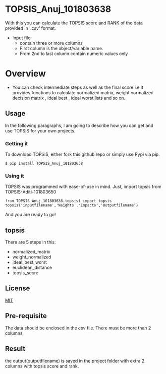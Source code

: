 # TOPSIS_Anuj_101803638
With this you can calculate the TOPSIS score and RANK of the data provided in '.csv' format.
- Input file:
  - contain three or more columns
  - First column is the object/variable name.
  - From 2nd to last column contain numeric values only

# Overview
  - You can check intermediate steps as well as the final score i.e it provides functions to calculate normalized matrix, weight normalized decision matrix , ideal best , ideal worst lists and so on.

## Usage

In the following paragraphs, I am going to describe how you can get and use TOPSIS for your own projects.

### Getting it
To download TOPSIS, either fork this github repo or simply use Pypi via pip.

    $ pip install TOPSIS_Anuj_101803638

### Using it
TOPSIS was programmed with ease-of-use in mind. Just, import topsis from TOPSIS-Aditi-101803650

    from TOPSIS_Anuj_101803638.topsis1 import topsis
    topsis('inputfilename','Weights','Impacts','Outputfilename')

And you are ready to go! 

## topsis
There are 5 steps in this:
  - normalized_matrix
  - weight_normalized
  - ideal_best_worst
  - euclidean_distance
  - topsis_score
## License
[MIT](https://choosealicense.com/licenses/mit/)

## Pre-requisite
The data should be enclosed in the csv file. There must be more than 2 columns

## Result
the output(outputfilename)  is saved in the project folder with extra 2 columns with topsis score and rank.

